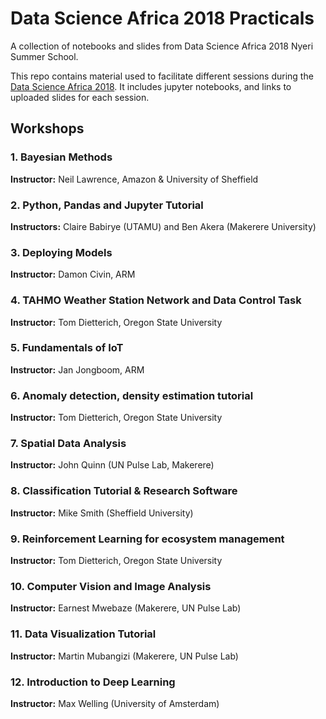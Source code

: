 # Data Science Africa 2018 Practicals
A collection of notebooks and slides from Data Science Africa 2018 Nyeri Summer School.

This repo contains material used to facilitate different sessions during the [Data Science Africa 2018](http://datascienceafrica.org/dsa2018/).
It includes jupyter notebooks, and links to uploaded slides for each session.

## Workshops

### 1. Bayesian Methods
**Instructor:** Neil Lawrence, Amazon & University of Sheffield

### 2. Python, Pandas and Jupyter Tutorial
**Instructors:** Claire Babirye (UTAMU) and Ben Akera (Makerere University)

### 3. Deploying Models
**Instructor:** Damon Civin, ARM

### 4. TAHMO Weather Station Network and Data Control Task
**Instructor:** Tom Dietterich, Oregon State University

### 5. Fundamentals of IoT
**Instructor:** Jan Jongboom, ARM

### 6. Anomaly detection, density estimation tutorial
**Instructor:** Tom Dietterich, Oregon State University

### 7. Spatial Data Analysis
**Instructor:** John Quinn (UN Pulse Lab, Makerere)

### 8. Classification Tutorial & Research Software
**Instructor:** Mike Smith (Sheffield University)

### 9. Reinforcement Learning for ecosystem management
**Instructor:** Tom Dietterich, Oregon State University

### 10. Computer Vision and Image Analysis
**Instructor:** Earnest Mwebaze (Makerere, UN Pulse Lab)

### 11. Data Visualization Tutorial
**Instructor:** Martin Mubangizi (Makerere, UN Pulse Lab)

### 12. Introduction to Deep Learning
**Instructor:** Max Welling (University of Amsterdam)